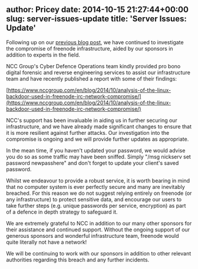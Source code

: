 author: Pricey
date: 2014-10-15 21:27:44+00:00
slug: server-issues-update
title: 'Server Issues: Update'
---

Following up on our [previous blog post](http://blog.freenode.net/2014/09/server-issues-2/), we have continued to investigate the compromise of freenode infrastructure, aided by our sponsors in addition to experts in the field.



NCC Group's Cyber Defence Operations team kindly provided pro bono digital forensic and reverse engineering services to assist our infrastructure team and have recently published a report with some of their findings:



[https://www.nccgroup.com/en/blog/2014/10/analysis-of-the-linux-backdoor-used-in-freenode-irc-network-compromise/](https://www.nccgroup.com/en/blog/2014/10/analysis-of-the-linux-backdoor-used-in-freenode-irc-network-compromise/)



NCC's support has been invaluable in aiding us in further securing our infrastructure, and we have already made significant changes to ensure that it is more resilient against further attacks. Our investigation into the compromise is ongoing and we will provide further updates as appropriate.



In the mean time, if you haven't updated your password, we would advise you do so as some traffic may have been sniffed. Simply "/msg nickserv set password newpasshere" and don't forget to update your client's saved password.



Whilst we endeavour to provide a robust service, it is worth bearing in mind that no computer system is ever perfectly secure and many are inevitably breached. For this reason we do not suggest relying entirely on freenode (or any infrastructure) to protect sensitive data, and encourage our users to take further steps (e.g. unique passwords per service, encryption) as part of a defence in depth strategy to safeguard it.



We are extremely grateful to NCC in addition to our many other sponsors for their assistance and continued support. Without the ongoing support of our generous sponsors and wonderful infrastructure team, freenode would quite literally not have a network!



We will be continuing to work with our sponsors in addition to other relevant authorities regarding this breach and any further incidents.
